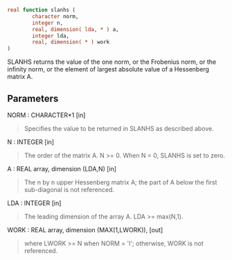```fortran
real function slanhs (
		character norm,
		integer n,
		real, dimension( lda, * ) a,
		integer lda,
		real, dimension( * ) work
)
```

SLANHS  returns the value of the one norm,  or the Frobenius norm, or
the  infinity norm,  or the  element of  largest absolute value  of a
Hessenberg matrix A.

## Parameters
NORM : CHARACTER*1 [in]
> Specifies the value to be returned in SLANHS as described
> above.

N : INTEGER [in]
> The order of the matrix A.  N >= 0.  When N = 0, SLANHS is
> set to zero.

A : REAL array, dimension (LDA,N) [in]
> The n by n upper Hessenberg matrix A; the part of A below the
> first sub-diagonal is not referenced.

LDA : INTEGER [in]
> The leading dimension of the array A.  LDA >= max(N,1).

WORK : REAL array, dimension (MAX(1,LWORK)), [out]
> where LWORK >= N when NORM = 'I'; otherwise, WORK is not
> referenced.

